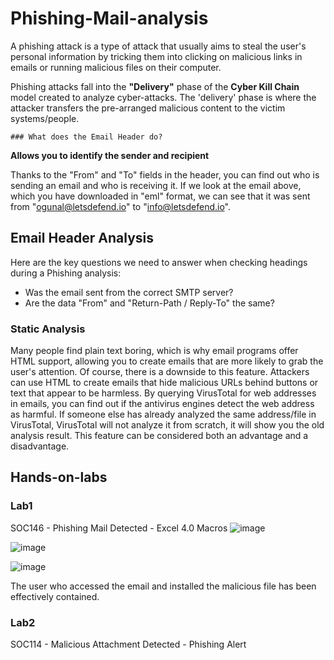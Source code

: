 # Phishing-Mail-analysis
A phishing attack is a type of attack that usually aims to steal the user's personal information by tricking them into clicking on malicious links in emails or running malicious files on their computer.

Phishing attacks fall into the  **"Delivery"**  phase of the  **Cyber Kill Chain**  model created to analyze cyber-attacks. The 'delivery' phase is where the attacker transfers the pre-arranged malicious content to the victim systems/people.

	### What does the Email Header do?

  
**Allows you to identify the sender and recipient**  
  

Thanks to the "From" and "To" fields in the header, you can find out who is sending an email and who is receiving it. If we look at the email above, which you have downloaded in "eml" format, we can see that it was sent from "ogunal@letsdefend.io" to "info@letsdefend.io".
## Email Header Analysis
Here are the key questions we need to answer when checking headings during a Phishing analysis:

  
  
-   Was the email sent from the correct SMTP server?
-   Are the data "From" and "Return-Path / Reply-To" the same?

### Static Analysis

Many people find plain text boring, which is why email programs offer HTML support, allowing you to create emails that are more likely to grab the user's attention. Of course, there is a downside to this feature. Attackers can use HTML to create emails that hide malicious URLs behind buttons or text that appear to be harmless.
By querying VirusTotal for web addresses in emails, you can find out if the antivirus engines detect the web address as harmful. If someone else has already analyzed the same address/file in VirusTotal, VirusTotal will not analyze it from scratch, it will show you the old analysis result. This feature can be considered both an advantage and a disadvantage.
## Hands-on-labs
### Lab1
SOC146 - Phishing Mail Detected - Excel 4.0 Macros
![image](https://github.com/user-attachments/assets/0ae2a936-57c4-4ce1-97b7-987976ebaecd)

![image](https://github.com/user-attachments/assets/0bb19898-e9b9-4567-b573-f438f3e51afb)

![image](https://github.com/user-attachments/assets/65ed24bd-5edd-48d1-808c-b84e4467bece)


The user who accessed the email and installed the malicious file has been effectively contained.


### Lab2
  
SOC114 - Malicious Attachment Detected - Phishing Alert
